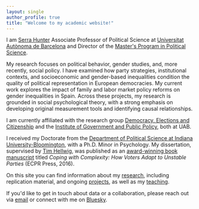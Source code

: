 ```yaml
---
layout: single
author_profile: true
title: "Welcome to my academic website!"
---
```


I am [Serra Hunter](https://recercaiuniversitats.gencat.cat/ca/serra-hunter/inici/) Associate Professor of Political Science at [Universitat Autònoma de Barcelona](https://www.uab.cat) and Director of the [Master's Program in Political Science](https://master-ciencia-politica.uab.cat/). 

My research focuses on political behavior, gender studies, and, more recently, social policy. I have examined how party strategies, institutional contexts, and socioeconomic and gender-based inequalities condition the quality of political representation in European democracies. My current work explores the impact of family and labor market policy reforms on gender inequalities in Spain. Across these projects, my research is grounded in social psychological theory, with a strong emphasis on developing original measurement tools and identifying causal relationships.

I am currently affiliated with the research group [Democracy, Elections and Citizenship](https://webs.uab.cat/grdec/) and the [Institute of Government and Public Policy](https://igop.uab.cat/en/), both at UAB.

I received my Doctorate from the [Department of Political Science at Indiana University-Bloomington](https://polisci.indiana.edu/), with a Ph.D. Minor in Psychology. My dissertation, supervised by [Tim Hellwig](https://sites.google.com/view/thellwig/home), was published as an [award-winning book manuscript](https://cses.org/2017/06/23/marinova/) titled *Coping with Complexity: How Voters Adapt to Unstable Parties* (ECPR Press, 2016).

On this site you can find information about my [research](/personal/publications/), including replication material, and ongoing [projects](/personal/projects/), as well as my [teaching](/personal/teaching/).

If you'd like to get in touch about data or a collaboration, please reach out via [email](mailto:dani.marinova@uab.cat) or connect with me on [Bluesky](https://bsky.app/profile/petroleuse-sbd.bsky.social).
